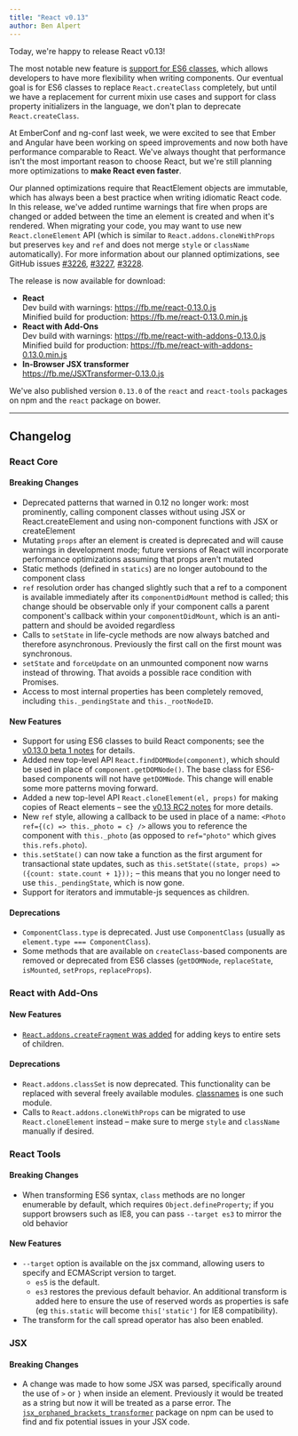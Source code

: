 ```yaml
---
title: "React v0.13"
author: Ben Alpert
---
```


Today, we're happy to release React v0.13!

The most notable new feature is [support for ES6 classes](/react/blog/2015/01/27/react-v0.13.0-beta-1.html), which allows developers to have more flexibility when writing components. Our eventual goal is for ES6 classes to replace `React.createClass` completely, but until we have a replacement for current mixin use cases and support for class property initializers in the language, we don't plan to deprecate `React.createClass`.

At EmberConf and ng-conf last week, we were excited to see that Ember and Angular have been working on speed improvements and now both have performance comparable to React. We've always thought that performance isn't the most important reason to choose React, but we're still planning more optimizations to **make React even faster**.

Our planned optimizations require that ReactElement objects are immutable, which has always been a best practice when writing idiomatic React code. In this release, we've added runtime warnings that fire when props are changed or added between the time an element is created and when it's rendered. When migrating your code, you may want to use new `React.cloneElement` API (which is similar to `React.addons.cloneWithProps` but preserves `key` and `ref` and does not merge `style` or `className` automatically). For more information about our planned optimizations, see GitHub issues
[#3226](https://github.com/facebook/react/issues/3226),
[#3227](https://github.com/facebook/react/issues/3227),
[#3228](https://github.com/facebook/react/issues/3228).

The release is now available for download:

* **React**  
  Dev build with warnings: <https://fb.me/react-0.13.0.js>  
  Minified build for production: <https://fb.me/react-0.13.0.min.js>  
* **React with Add-Ons**  
  Dev build with warnings: <https://fb.me/react-with-addons-0.13.0.js>  
  Minified build for production: <https://fb.me/react-with-addons-0.13.0.min.js>  
* **In-Browser JSX transformer**  
  <https://fb.me/JSXTransformer-0.13.0.js>

We've also published version `0.13.0` of the `react` and `react-tools` packages on npm and the `react` package on bower.

- - -

## Changelog

### React Core

#### Breaking Changes

* Deprecated patterns that warned in 0.12 no longer work: most prominently, calling component classes without using JSX or React.createElement and using non-component functions with JSX or createElement
* Mutating `props` after an element is created is deprecated and will cause warnings in development mode; future versions of React will incorporate performance optimizations assuming that props aren't mutated
* Static methods (defined in `statics`) are no longer autobound to the component class
* `ref` resolution order has changed slightly such that a ref to a component is available immediately after its `componentDidMount` method is called; this change should be observable only if your component calls a parent component's callback within your `componentDidMount`, which is an anti-pattern and should be avoided regardless
* Calls to `setState` in life-cycle methods are now always batched and therefore asynchronous. Previously the first call on the first mount was synchronous.
* `setState` and `forceUpdate` on an unmounted component now warns instead of throwing. That avoids a possible race condition with Promises.
* Access to most internal properties has been completely removed, including `this._pendingState` and `this._rootNodeID`.

#### New Features

* Support for using ES6 classes to build React components; see the [v0.13.0 beta 1 notes](/react/blog/2015/01/27/react-v0.13.0-beta-1.html) for details.
* Added new top-level API `React.findDOMNode(component)`, which should be used in place of `component.getDOMNode()`. The base class for ES6-based components will not have `getDOMNode`. This change will enable some more patterns moving forward.
* Added a new top-level API `React.cloneElement(el, props)` for making copies of React elements – see the [v0.13 RC2 notes](/react/blog/2015/03/03/react-v0.13-rc2.html#react.cloneelement) for more details.
* New `ref` style, allowing a callback to be used in place of a name: `<Photo ref={(c) => this._photo = c} />` allows you to reference the component with `this._photo` (as opposed to `ref="photo"` which gives `this.refs.photo`).
* `this.setState()` can now take a function as the first argument for transactional state updates, such as `this.setState((state, props) => ({count: state.count + 1}));` – this means that you no longer need to use `this._pendingState`, which is now gone.
* Support for iterators and immutable-js sequences as children.

#### Deprecations

* `ComponentClass.type` is deprecated. Just use `ComponentClass` (usually as `element.type === ComponentClass`).
* Some methods that are available on `createClass`-based components are removed or deprecated from ES6 classes (`getDOMNode`, `replaceState`, `isMounted`, `setProps`, `replaceProps`).


### React with Add-Ons

#### New Features

* [`React.addons.createFragment` was added](/react/docs/create-fragment.html) for adding keys to entire sets of children.

#### Deprecations

* `React.addons.classSet` is now deprecated. This functionality can be replaced with several freely available modules. [classnames](https://www.npmjs.com/package/classnames) is one such module.
* Calls to `React.addons.cloneWithProps` can be migrated to use `React.cloneElement` instead – make sure to merge `style` and `className` manually if desired.


### React Tools

#### Breaking Changes

* When transforming ES6 syntax, `class` methods are no longer enumerable by default, which requires `Object.defineProperty`; if you support browsers such as IE8, you can pass `--target es3` to mirror the old behavior

#### New Features

* `--target` option is available on the jsx command, allowing users to specify and ECMAScript version to target.
  * `es5` is the default.
  * `es3` restores the previous default behavior. An additional transform is added here to ensure the use of reserved words as properties is safe (eg `this.static` will become `this['static']` for IE8 compatibility).
* The transform for the call spread operator has also been enabled.


### JSX

#### Breaking Changes
* A change was made to how some JSX was parsed, specifically around the use of `>` or `}` when inside an element. Previously it would be treated as a string but now it will be treated as a parse error. The [`jsx_orphaned_brackets_transformer`](https://www.npmjs.com/package/jsx_orphaned_brackets_transformer) package on npm can be used to find and fix potential issues in your JSX code.
